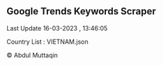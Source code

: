

## Google Trends Keywords Scraper 
 
Last Update 16-03-2023 , 13:46:05

Country List :
VIETNAM.json



© Abdul Muttaqin 
